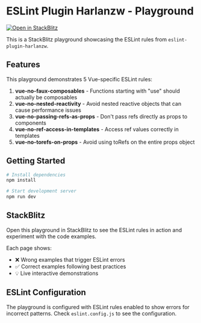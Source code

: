 # ESLint Plugin Harlanzw - Playground

[![Open in StackBlitz](https://developer.stackblitz.com/img/open_in_stackblitz.svg)](https://stackblitz.com/github/harlan-zw/eslint-plugin-harlanzw/tree/main/playground)

This is a StackBlitz playground showcasing the ESLint rules from `eslint-plugin-harlanzw`.

## Features

This playground demonstrates 5 Vue-specific ESLint rules:

1. **vue-no-faux-composables** - Functions starting with "use" should actually be composables
2. **vue-no-nested-reactivity** - Avoid nested reactive objects that can cause performance issues
3. **vue-no-passing-refs-as-props** - Don't pass refs directly as props to components
4. **vue-no-ref-access-in-templates** - Access ref values correctly in templates
5. **vue-no-torefs-on-props** - Avoid using toRefs on the entire props object

## Getting Started

```bash
# Install dependencies
npm install

# Start development server
npm run dev
```

## StackBlitz

Open this playground in StackBlitz to see the ESLint rules in action and experiment with the code examples.

Each page shows:
- ❌ Wrong examples that trigger ESLint errors
- ✅ Correct examples following best practices
- 💡 Live interactive demonstrations

## ESLint Configuration

The playground is configured with ESLint rules enabled to show errors for incorrect patterns. Check `eslint.config.js` to see the configuration.
